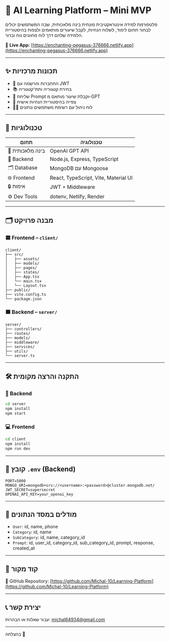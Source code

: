 # 🌟 AI Learning Platform – Mini MVP

פלטפורמת למידה אינטראקטיבית מונחית בינה מלאכותית, שבה המשתמשים יכולים לבחור תחום לימוד, לשלוח הנחיות, לקבל שיעורים מותאמים ולצפות בהיסטוריית הלמידה שלהם דרך לוח מחוונים נוח וברור.

🔗 **Live App:** [https://enchanting-pegasus-376666.netlify.app](https://enchanting-pegasus-376666.netlify.app)

---

## ✨ תכונות מרכזיות

* 🔐 התחברות והרשמה עם JWT
* 📚 בחירת קטגוריה ותת־קטגוריה
* 💬 שליחת Prompt וקבלת שיעור מותאם מ-GPT
* 🧾 צפייה בהיסטוריית הנחיות אישית
* 🧑‍💼 לוח ניהול עם רשימת משתמשים ונתונים

---

## 🧰 טכנולוגיות

| תחום             | טכנולוגיה                            |
| ---------------- | ------------------------------------ |
| 🧠 בינה מלאכותית | OpenAI GPT API                       |
| 🧱 Backend       | Node.js, Express, TypeScript         |
| 🗂️ Database     | MongoDB עם Mongoose                  |
| 🌐 Frontend      | React, TypeScript, Vite, Material UI |
| 🔒 אימות         | JWT + Middleware                     |
| ⚙️ Dev Tools     | dotenv, Netlify, Render      |

---

## 🗂️ מבנה פרויקט

### 🟨 Frontend – `client/`

```
client/
├── src/
│   ├── assets/               
│   ├── models/               
│   ├── pages/                
│   ├── states/               
│   ├── App.tsx               
│   └── main.tsx
│   └── Layout.tsx          
├── public/                  
├── vite.config.ts
└── package.json
```

### 🟧 Backend – `server/`

```
server/
├── controllers/     
├── routes/
├── models/  
├── middleware/ 
├── services/ 
├── utils/                
└── server.ts   
```

---

## 🛠️ התקנה והרצה מקומית

### 🔧 Backend

```bash
cd server
npm install
npm start
```

### 💻 Frontend

```bash
cd client
npm install
npm run dev
```

---

## 🔐 קובץ `.env` (Backend)

```env
PORT=5000
MONGO_URI=mongodb+srv://<username>:<password>@cluster.mongodb.net/
JWT_SECRET=supersecret
OPENAI_API_KEY=your_openai_key
```

---

## 🧮 מודלים במסד הנתונים

* `User`: id, name, phone
* `Category`: id, name
* `SubCategory`: id, name, category\_id
* `Prompt`: id, user\_id, category\_id, sub\_category\_id, prompt, response, created\_at

---

## 🔗 קוד מקור

📁 GitHub Repository: [https://github.com/Michal-10/Learning-Platform](https://github.com/Michal-10/Learning-Platform)

---
## 📞 יצירת קשר
עבור שאלות או הבהרות: michal64934@gmail.com

---

בהצלחה 🎯


